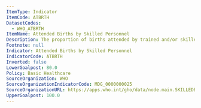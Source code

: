 ```yaml
---
ItemType: Indicator
ItemCode: ATBRTH
DatasetCodes:
  - WHO_ATBRTH
ItemName: Attended Births by Skilled Personnel
Description: The proportion of births attended by trained and/or skilled health personnel.
Footnote: null
Indicator: Attended Births by Skilled Personnel
IndicatorCode: ATBRTH
Inverted: false
LowerGoalpost: 80.0
Policy: Basic Healthcare
SourceOrganization: WHO
SourceOrganizationIndicatorCode: MDG_0000000025
SourceOrganizationURL: https://apps.who.int/gho/data/node.main.SKILLEDBIRTHATTENDANTS?lang=en
UpperGoalpost: 100.0
---
```


